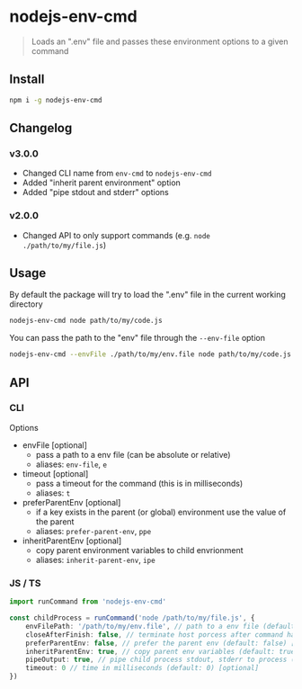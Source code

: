 # nodejs-env-cmd
> Loads an ".env" file and passes these environment options to a given command

## Install
```bash
npm i -g nodejs-env-cmd
```

## Changelog
### v3.0.0
* Changed CLI name from `env-cmd` to `nodejs-env-cmd`
* Added "inherit parent environment" option
* Added "pipe stdout and stderr" options
### v2.0.0
* Changed API to only support commands (e.g. `node ./path/to/my/file.js`)

## Usage
By default the package will try to load the ".env" file in the current working directory
```bash
nodejs-env-cmd node path/to/my/code.js
```
You can pass the path to the "env" file through the `--env-file` option
```bash
nodejs-env-cmd --envFile ./path/to/my/env.file node path/to/my/code.js
```

## API
### CLI
Options
* envFile [optional]
    * pass a path to a env file (can be absolute or relative)
    * aliases: `env-file`, `e`
* timeout [optional]
    * pass a timeout for the command (this is in milliseconds)
    * aliases: `t`
* preferParentEnv [optional]
    * if a key exists in the parent (or global) environment use the value of the parent
    * aliases: `prefer-parent-env`, `ppe`
* inheritParentEnv [optional]
    * copy parent environment variables to child envrionment
    * aliases: `inherit-parent-env`, `ipe`
### JS / TS
```typescript
import runCommand from 'nodejs-env-cmd'

const childProcess = runCommand('node /path/to/my/file.js', {
    envFilePath: '/path/to/my/env.file', // path to a env file (default: '.env') optional
    closeAfterFinish: false, // terminate host porcess after command has finished (default: false) [optional]
    preferParentEnv: false, // prefer the parent env (default: false) [optional]
    inheritParentEnv: true, // copy parent env variables (default: true) [optional]
    pipeOutput: true, // pipe child process stdout, stderr to process (default: true) [optional]
    timeout: 0 // time in milliseconds (default: 0) [optional]
})
```